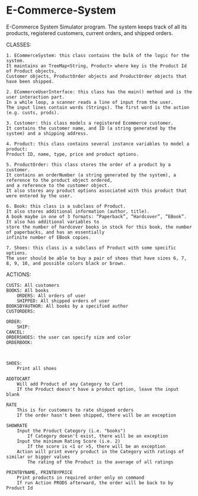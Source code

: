 # E-Commerce-System
E-Commerce System Simulator program. 
The system keeps track of all its products, registered customers, current orders, and shipped orders.

CLASSES:

	1. ECommerceSystem: this class contains the bulk of the logic for the system. 
	It maintains an TreeMap<String, Product> where key is the Product Id of Product objects, 
	Customer objects, ProductOrder objects and ProductOrder objects that have been shipped. 
	
	2. ECommerceUserInterface: this class has the main() method and is the user interaction part. 
	In a while loop, a scanner reads a line of input from the user. 
	The input lines contain words (Strings). The first word is the action (e.g. custs, prods). 

	3. Customer: this class models a registered Ecommerce customer. 
	It contains the customer name, and ID (a string generated by the system) and a shipping address.

	4. Product: this class contains several instance variables to model a product: 
	Product ID, name, type, price and product options. 

	5. ProductOrder: this class stores the order of a product by a customer. 
	It contains an orderNumber (a string generated by the system), a reference to the product object ordered, 
	and a reference to the customer object. 
	It also stores any product options associated with this product that were entered by the user. 
	
	6. Book: this class is a subclass of Product. 
	It also stores additional information (author, title). 
	A book maybe in one of 3 formats: “Paperback”, “Hardcover”, “EBook”. It also has additional variables to 
	store the number of hardcover books in stock for this book, the number of paperbacks, and has an essentially 
	infinite number of EBook copies. 	
	
	7. Shoes: this class is a subclass of Product with some specific options. 
	The user should be able to buy a pair of shoes that have sizes 6, 7, 8, 9, 10, and possible colors black or brown. 

ACTIONS:
	
 	CUSTS: All customers
   	BOOKS: All books
    	ORDERS: All orders of user
     	SHIPPED: All shipped orders of user
	BOOKSBYAUTHOR: All books by a specified author
  	CUSTORDERS: 
   
   	ORDER: 
       	SHIP:
	CANCEL:
	ORDERSHOES: the user can specify size and color
  	ORDERBOOK:
	
		
	
	SHOES:
		Print all shoes
	
	ADDTOCART
		Will add Product of any Category to Cart
		If the Product doesn't have a product option, leave the input blank
		
	RATE
		This is for customers to rate shipped orders
		If the order hasn't been shipped, there will be an exception

	SHOWRATE
		Input the Product Category (i.e. "books")
			If Category doesn't exist, there will be an exception
		Input the minimum Rating Score (i.e. 2)
			If the score is <1 or >5, there will be an exception
		Action will print every product in the Category with ratings of similar or bigger values
			The rating of the Product is the average of all ratings
	
	PRINTBYNAME, PRINTBYPRICE
		Print products in required order only on command
		If run Action PRODS afterward, the order will be back to by Product Id
		

	
